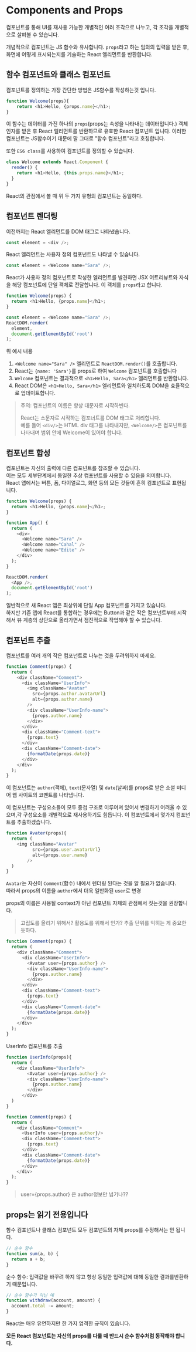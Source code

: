 # Components and Props

컴포넌트를 통해 UI를 재사용 가능한 개별적인 여러 조각으로 나누고, 각 조각을 개별적으로 살펴볼 수 있습니다.

개념적으로 컴포넌트는 JS 함수와 유사합니다. `props`라고 하는 임의의 입력을 받은 후, 화면에 어떻게 표시되는지를 기술하는 React 엘리먼트를 반환합니다.

## 함수 컴포넌트와 클래스 컴포넌트

컴포넌트를 정의하는 가장 간단한 방법은 JS함수를 작성하는것 입니다.

```javascript
function Welcome(props){
    return <h1>Hello, {props.name}</h1>;
}
```

이 함수는 데이터를 가진 하나의 `props`(props는 속성을 나타내는 데이터입니다.) 객체 인자를 받은 후 React 엘리먼트를 반환하므로 유효한 React 컴포넌트 입니다.
이러한 컴포넌트는 JS함수이기 대문에 말 그대로 "함수 컴포넌트"라고 호칭합니다.

또한 `ES6 class`를 사용하여 컴포넌트를 정의할 수 있습니다.

```javascript
class Welcome extends React.Component {
  render() {
    return <h1>Hello, {this.props.name}</h1>;
  }
}
```

React의 관점에서 볼 때 위 두 가지 유형의 컴포넌트는 동일하다.

## 컴포넌트 렌더링

이전까지는 React 엘리먼트를 DOM 태그로 나타냈습니다.

```javascript
const element = <div />;
```

React 엘리먼트는 사용자 정의 컴포넌트도 나타낼 수 있습니다.

```javascript
const element = <Welcome name="Sara" />;

```

React가 사용자 정의 컴포넌트로 작성한 엘리먼트를 발견하면 JSX 어트리뷰트와 자식을 해당 컴포넌트에 단일 객체로 전달합니다.
이 객체를 `props`라고 합니다.

```javascript
function Welcome(props) {
  return <h1>Hello, {props.name}</h1>;
}

const element = <Welcome name="Sara" />;
ReactDOM.render(
  element,
  document.getElementById('root')
);

```

위 예시 내용

1. `<Welcome name="Sara" />` 엘리먼트로 `ReactDOM.render()`를 호출합니다.
1. React는 `{name: 'Sara'}`를 props로 하여 `Welcome` 컴포넌트를 호출합니다
1. `Welcome` 컴포넌트는 결과적으로 `<h1>Hello, Sara</h1>` 엘리먼트를 반환합니다.
1. React DOM은 `<h1>Hello, Sara</h1>` 엘리먼트와 일치하도록 DOM을 효율적으로 업데이트합니다.

> 주의: 컴포넌트의 이름은 항상 대문자로 시작하빈다.
>
> React는 소문자로 시작하는 컴포너트를 DOM 태그로 처리합니다.  
> 예를 들어 `<div/>`는 HTML div 태그를 나타내지만, `<Welcome/>`은 컴포넌트를 나타내며 범위 안에 Welcome이 있어야 합니다.

## 컴포넌트 합성

컴포넌트는 자신의 출력에 다른 컴포넌트를 참조할 수 있습니다.  
이는 모두 세부단계에서 동일한 추상 컴포넌트를 사용할 수 있음을 의미합니다.  
React 앱에서는 버튼, 폼, 다이얼로그, 화면 등의 모든 것들이 흔히 컴포넌트로 표현됩니다.

```javascript
function Welcome(props) {
  return <h1>Hello, {props.name}</h1>;
}

function App() {
  return (
    <div>
      <Welcome name="Sara" />
      <Welcome name="Cahal" />
      <Welcome name="Edite" />
    </div>
  );
}

ReactDOM.render(
  <App />,
  document.getElementById('root')
);
```

일반적으로 새 React 앱은 최상위에 단일 App 컴포넌트를 가지고 있습니다.  
하지만 기존 앱에 React를 통합하는 경우에는 Button과 같은 작은 컴포넌트부터 시작해서 뷰 계층의 상단으로 올라가면서 점진적으로 작업해야 할 수 있습니다.

## 컴포넌트 추출

컴포넌트를 여러 개의 작은 컴포넌트로 나누는 것을 두려워하지 마세요.

```javascript
function Comment(props) {
  return (
    <div className="Comment">
      <div className="UserInfo">
        <img className="Avatar"
          src={props.author.avatarUrl}
          alt={props.author.name}
        />
        <div className="UserInfo-name">
          {props.author.name}
        </div>
      </div>
      <div className="Comment-text">
        {props.text}
      </div>
      <div className="Comment-date">
        {formatDate(props.date)}
      </div>
    </div>
  );
}
```

이 컴포넌트는 `author`(객체), `text`(문자열) 및 `date`(날짜)를 props로 받은 소셜 미디어 웹 사이트의 코멘트를 나타냅니다.

이 컴포넌트는 구성요소들이 모두 중첩 구조로 이루어져 있어서 변경하기 어려울 수 있으며,각 구성요소를 개별적으로 재사용하기도 힘듭니다. 이 컴포넌트에서 몇가지 컴포넌트를 추출하겠습니다.

```javascript
function Avater(props){
  return (
    <img className="Avatar"
          src={props.user.avatarUrl}
          alt={props.user.name}
        />
  )
}
```

`Avatar`는 자신이 `Comment`(함수) 내에서 렌더링 된다는 것을 알 필요가 없습니다.  
따라서 props의 이름을 `author`에서 더욱 일반화된 `user`로 변경

props의 이름은 사용될 context가 아닌 컴포넌트 자체의 관점에서 짓는것을 권장합니다.
> 고립도를 올리기 위해서? 활용도를 위해서 인가?
> 추출 단위를 익히는 게 중요한 듯하다.

```javascript
function Comment(props) {
  return (
    <div className="Comment">
      <div className="UserInfo">
        <Avatar user={props.author} />
        <div className="UserInfo-name">
          {props.author.name}
        </div>
      </div>
      <div className="Comment-text">
        {props.text}
      </div>
      <div className="Comment-date">
        {formatDate(props.date)}
      </div>
    </div>
  );
}
```

UserInfo 컴포넌트를 추출
```javascript
function UserInfo(props){
  return (
    <div className="UserInfo">
        <Avatar user={props.author} />
        <div className="UserInfo-name">
          {props.author.name}
        </div>
      </div>
  )
}
```

```javascript
function Comment(props) {
  return (
    <div className="Comment">
      <UserInfo user={props.author}/>
      <div className="Comment-text">
        {props.text}
      </div>
      <div className="Comment-date">
        {formatDate(props.date)}
      </div>
    </div>
  );
}
```

> user={props.author} 은 author정보만 넘기나??

## props는 읽기 전용입니다

함수 컴포넌트나 클래스 컴포넌트 모두 컴포넌트의 자체 props를 수정해서는 안 됩니다.

``` javascript
// 순수 함수
function sum(a, b) {
  return a + b;
}
```

순수 함수: 입력값을 바꾸려 하지 않고 항상 동일한 입력값에 대해 동일한 결과를반환하기 때문입니다.

```javascript
// 순수 함수가 아닌 예
function withdraw(account, amount) {
  account.total -= amount;
}
```

React는 매우 유연하지만 한 가지 엄격한 규칙이 있습니다.

**모든 React 컴포넌트는 자신의 props를 다룰 때 반드시 순수 함수처럼 동작해야 합니다.**
